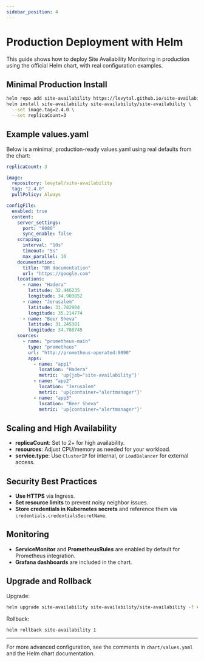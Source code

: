 ```yaml
---
sidebar_position: 4
---
```


# Production Deployment with Helm

This guide shows how to deploy Site Availability Monitoring in production using the official Helm chart, with real configuration examples.

## Minimal Production Install

```bash
helm repo add site-availability https://levytal.github.io/site-availability/
helm install site-availability site-availability/site-availability \
  --set image.tag=2.4.0 \
  --set replicaCount=3
```

## Example values.yaml

Below is a minimal, production-ready values.yaml using real defaults from the chart:

```yaml
replicaCount: 3

image:
  repository: levytal/site-availability
  tag: "2.4.0"
  pullPolicy: Always

configFile:
  enabled: true
  content:
    server_settings:
      port: "8080"
      sync_enable: false
    scraping:
      interval: "10s"
      timeout: "5s"
      max_parallel: 10
    documentation:
      title: "DR documentation"
      url: "https://google.com"
    locations:
      - name: "Hadera"
        latitude: 32.446235
        longitude: 34.903852
      - name: "Jerusalem"
        latitude: 31.782904
        longitude: 35.214774
      - name: "Beer Sheva"
        latitude: 31.245381
        longitude: 34.788745
    sources:
      - name: "prometheus-main"
        type: "prometheus"
        url: "http://prometheus-operated:9090"
        apps:
          - name: "app1"
            location: "Hadera"
            metric: 'up{job="site-availability"}'
          - name: "app2"
            location: "Jerusalem"
            metric: 'up{container="alertmanager"}'
          - name: "app3"
            location: "Beer Sheva"
            metric: 'up{container="alertmanager"}'
```

## Scaling and High Availability

- **replicaCount**: Set to 2+ for high availability.
- **resources**: Adjust CPU/memory as needed for your workload.
- **service.type**: Use `ClusterIP` for internal, or `LoadBalancer` for external access.

## Security Best Practices

- **Use HTTPS** via Ingress.
- **Set resource limits** to prevent noisy neighbor issues.
- **Store credentials in Kubernetes secrets** and reference them via `credentials.credentialsSecretName`.

## Monitoring

- **ServiceMonitor** and **PrometheusRules** are enabled by default for Prometheus integration.
- **Grafana dashboards** are included in the chart.

## Upgrade and Rollback

Upgrade:

```bash
helm upgrade site-availability site-availability/site-availability -f values.yaml
```

Rollback:

```bash
helm rollback site-availability 1
```

---

For more advanced configuration, see the comments in `chart/values.yaml` and the Helm chart documentation.
